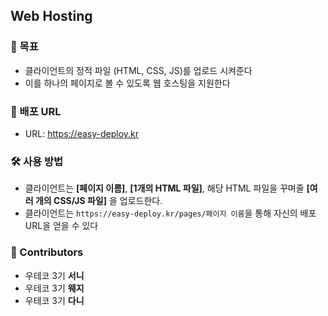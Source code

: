 ## Web Hosting

### 🎯 목표
- 클라이언트의 정적 파일 (HTML, CSS, JS)를 업로드 시켜준다
- 이를 하나의 페이지로 볼 수 있도록 웹 호스팅을 지원한다

### 🎁 배포 URL
- URL: https://easy-deploy.kr

### 🛠 사용 방법
- 클라이언트는 **[페이지 이름]**, **[1개의 HTML 파일]**, 해당 HTML 파일을 꾸며줄 __[여러 개의 CSS/JS 파일]__ 을 업로드한다. 
- 클라이언트는 `https://easy-deploy.kr/pages/페이지 이름`을 통해 자신의 배포 URL을 얻을 수 있다

### 🙌 Contributors
- 우테코 3기 **서니**
- 우테코 3기 **웨지**
- 우테코 3기 **다니**
